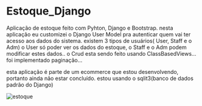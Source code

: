 # Estoque_Django

Aplicação de estoque feito com Pyhton, Django e Bootstrap.
nesta aplicação eu customizei o Django User Model pra autenticar quem vai ter acesso aos dados do sistema.
existem 3 tipos de usuários( User, Staff e o Adm)
o User só poder ver os dados do estoque, o Staff e o Adm podem modificar estes dados..
o Crud esta sendo feito usando ClassBasedViews...
foi implementado paginação...

esta aplicação é parte de um ecommerce que estou desenvolvendo, portanto ainda não estar concluído.
estou usando o sqlit3(banco de dados padrão do Django)



![estoque](https://user-images.githubusercontent.com/32337958/199051329-39de477a-201c-466a-8b06-76a610e8e6c8.png)

